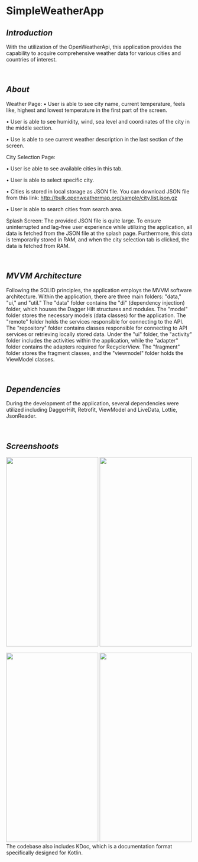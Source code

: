 # SimpleWeatherApp

## _Introduction_
With the utilization of the OpenWeatherApi, this application provides the capability to acquire comprehensive weather data for various cities and countries of interest.

<br />

## _About_
Weather Page:
• User is able to see city name, current temperature, feels like, highest and lowest temperature in the first part of the screen.

• User is able to see humidity, wind, sea level and coordinates of the city in the middle section.

• Use is able to see current weather description in the last section of the screen.

City Selection Page:

• User ise able to see available cities in this tab.

• User is able to select specific city.

• Cities is stored in local storage as JSON file. You can download JSON file from this link: http://bulk.openweathermap.org/sample/city.list.json.gz

• User is able to search cities from search area.

Splash Screen:
The provided JSON file is quite large. To ensure uninterrupted and lag-free user experience while utilizing the application, all data is fetched from the JSON file at the splash page. Furthermore, this data is temporarily stored in RAM, and when the city selection tab is clicked, the data is fetched from RAM.

<br />

## _MVVM Architecture_
Following the SOLID principles, the application employs the MVVM software architecture. Within the application, there are three main folders: "data," "ui," and "util." The "data" folder contains the "di" (dependency injection) folder, which houses the Dagger Hilt structures and modules. The "model" folder stores the necessary models (data classes) for the application. The "remote" folder holds the services responsible for connecting to the API. The "repository" folder contains classes responsible for connecting to API services or retrieving locally stored data. Under the "ui" folder, the "activity" folder includes the activities within the application, while the "adapter" folder contains the adapters required for RecyclerView. The "fragment" folder stores the fragment classes, and the "viewmodel" folder holds the ViewModel classes.

<br />

## _Dependencies_
During the development of the application, several dependencies were utilized including DaggerHilt, Retrofit, ViewModel and LiveData, Lottie, JsonReader.

<br />

## _Screenshoots_
<img src="https://github-production-user-asset-6210df.s3.amazonaws.com/47759665/241586340-8c903f1f-9126-4ec5-aa64-00633136d5ea.png?X-Amz-Algorithm=AWS4-HMAC-SHA256&X-Amz-Credential=AKIAIWNJYAX4CSVEH53A%2F20230528%2Fus-east-1%2Fs3%2Faws4_request&X-Amz-Date=20230528T204244Z&X-Amz-Expires=300&X-Amz-Signature=bb6b9e57abcf02bb877bd99b2e4136e499065cf964239a87dfa9af7556765d67&X-Amz-SignedHeaders=host&actor_id=47759665&key_id=0&repo_id=645071158" width="249" height="512"> <img src="https://github-production-user-asset-6210df.s3.amazonaws.com/47759665/241586342-eea18258-e6f4-49b8-8253-285b80b9e9dd.png?X-Amz-Algorithm=AWS4-HMAC-SHA256&X-Amz-Credential=AKIAIWNJYAX4CSVEH53A%2F20230528%2Fus-east-1%2Fs3%2Faws4_request&X-Amz-Date=20230528T204338Z&X-Amz-Expires=300&X-Amz-Signature=971a2a46517d5c8be4c8cfea523df4a9c3f7a60070e7c5990f1f3007d2b3da4f&X-Amz-SignedHeaders=host&actor_id=47759665&key_id=0&repo_id=645071158" width="249" height="512">

<img src="https://github-production-user-asset-6210df.s3.amazonaws.com/47759665/241586344-86e76f29-23f5-44c1-b76c-a99d3ba28d38.png?X-Amz-Algorithm=AWS4-HMAC-SHA256&X-Amz-Credential=AKIAIWNJYAX4CSVEH53A%2F20230528%2Fus-east-1%2Fs3%2Faws4_request&X-Amz-Date=20230528T204446Z&X-Amz-Expires=300&X-Amz-Signature=d72d28c3f68405cb9b048e44924cc27c059965dff7aa470406b7bd888f546486&X-Amz-SignedHeaders=host&actor_id=47759665&key_id=0&repo_id=645071158" width="249" height="512"> <img src="https://github-production-user-asset-6210df.s3.amazonaws.com/47759665/241586345-c605c387-205f-4183-8b63-99404a9f547d.png?X-Amz-Algorithm=AWS4-HMAC-SHA256&X-Amz-Credential=AKIAIWNJYAX4CSVEH53A%2F20230528%2Fus-east-1%2Fs3%2Faws4_request&X-Amz-Date=20230528T204520Z&X-Amz-Expires=300&X-Amz-Signature=c105c3aacf5c14c49e860896f4814584cee62773ab3cac69c79b4ecb927738f9&X-Amz-SignedHeaders=host&actor_id=47759665&key_id=0&repo_id=645071158" width="249" height="512">
<br />
The codebase also includes KDoc, which is a documentation format specifically designed for Kotlin.



